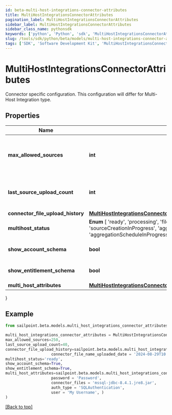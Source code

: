```yaml
---
id: beta-multi-host-integrations-connector-attributes
title: MultiHostIntegrationsConnectorAttributes
pagination_label: MultiHostIntegrationsConnectorAttributes
sidebar_label: MultiHostIntegrationsConnectorAttributes
sidebar_class_name: pythonsdk
keywords: ['python', 'Python', 'sdk', 'MultiHostIntegrationsConnectorAttributes', 'BetaMultiHostIntegrationsConnectorAttributes'] 
slug: /tools/sdk/python/beta/models/multi-host-integrations-connector-attributes
tags: ['SDK', 'Software Development Kit', 'MultiHostIntegrationsConnectorAttributes', 'BetaMultiHostIntegrationsConnectorAttributes']
---
```


# MultiHostIntegrationsConnectorAttributes

Connector specific configuration. This configuration will differ for Multi-Host Integration type.

## Properties

Name | Type | Description | Notes
------------ | ------------- | ------------- | -------------
**max_allowed_sources** | **int** | Maximum sources allowed count of a Multi-Host Integration | [optional] 
**last_source_upload_count** | **int** | Last upload sources count of a Multi-Host Integration | [optional] 
**connector_file_upload_history** | [**MultiHostIntegrationsConnectorAttributesConnectorFileUploadHistory**](multi-host-integrations-connector-attributes-connector-file-upload-history) |  | [optional] 
**multihost_status** |  **Enum** [  'ready',    'processing',    'fileUploadInProgress',    'sourceCreationInProgress',    'aggregationGroupingInProgress',    'aggregationScheduleInProgress',    'deleteInProgress',    'deleteFailed' ] | Multi-Host integration status. | [optional] 
**show_account_schema** | **bool** | Show account schema | [optional] [default to True]
**show_entitlement_schema** | **bool** | Show entitlement schema | [optional] [default to True]
**multi_host_attributes** | [**MultiHostIntegrationsConnectorAttributesMultiHostAttributes**](multi-host-integrations-connector-attributes-multi-host-attributes) |  | [optional] 
}

## Example

```python
from sailpoint.beta.models.multi_host_integrations_connector_attributes import MultiHostIntegrationsConnectorAttributes

multi_host_integrations_connector_attributes = MultiHostIntegrationsConnectorAttributes(
max_allowed_sources=250,
last_source_upload_count=40,
connector_file_upload_history=sailpoint.beta.models.multi_host_integrations_connector_attributes_connector_file_upload_history.MultiHostIntegrations_connectorAttributes_connectorFileUploadHistory(
                    connector_file_name_uploaded_date = '2024-08-29T10:20:38.896479Z', ),
multihost_status='ready',
show_account_schema=True,
show_entitlement_schema=True,
multi_host_attributes=sailpoint.beta.models.multi_host_integrations_connector_attributes_multi_host_attributes.MultiHostIntegrations_connectorAttributes_multiHostAttributes(
                    password = 'Password', 
                    connector_files = 'mssql-jdbc-8.4.1.jre8.jar', 
                    auth_type = 'SQLAuthentication', 
                    user = 'My Username', )
)

```
[[Back to top]](#) 

